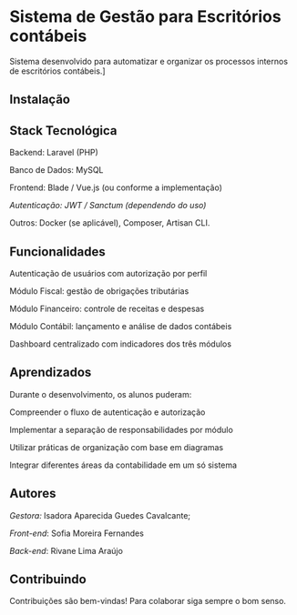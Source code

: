 

# Sistema de Gestão para Escritórios contábeis

Sistema desenvolvido para automatizar e organizar os processos internos de escritórios contábeis.]





## Instalação

## Stack Tecnológica


Backend: Laravel (PHP)

Banco de Dados: MySQL

Frontend: Blade / Vue.js (ou conforme a implementação)

*Autenticação: JWT / Sanctum (dependendo do uso)*

Outros: Docker (se aplicável), Composer, Artisan CLI.
## Funcionalidades

Autenticação de usuários com autorização por perfil

Módulo Fiscal: gestão de obrigações tributárias

Módulo Financeiro: controle de receitas e despesas

Módulo Contábil: lançamento e análise de dados contábeis

Dashboard centralizado com indicadores dos três módulos
## Aprendizados


Durante o desenvolvimento, os alunos puderam:

Compreender o fluxo de autenticação e autorização

Implementar a separação de responsabilidades por módulo

Utilizar práticas de organização com base em diagramas

Integrar diferentes áreas da contabilidade em um só sistema
## Autores
*Gestora:* Isadora Aparecida Guedes Cavalcante;

*Front-end*: Sofia Moreira Fernandes

*Back-end*: Rivane Lima Araújo
## Contribuindo

Contribuições são bem-vindas! Para colaborar siga sempre o bom senso.

